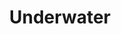---
menus: 
    main:
        parent: Teams
title: Underwater
full_title: Underwater Team
weight: 30
---